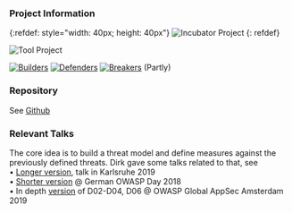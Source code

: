 ### Project Information

{:refdef: style="width: 40px; height: 40px"}
![Incubator Project](/assets/images/common/owasp_level_incubator.svg)
{: refdef}

![Tool Project](/assets/images/common/owasp_documentation_project.svg)

[![Builders](/assets/images/common/owasp_builders.svg)](https://www.owasp.org/index.php/Builders)
[![Defenders](/assets/images/common/owasp_defenders.svg)](https://www.owasp.org/index.php/Defenders)
[![Breakers](/assets/images/common/owasp_breakers.svg)](https://www.owasp.org/index.php/Breakers) (Partly)

<!-- fixme: links to the old wiki! -->

<!--
* [![Project Level](/assets/images/common/owasp_level_incubator.svg)]
-->



<!--
### Downloads or Social Links
* [Download](#)
* [Social Link](#)
-->

### Repository
See [Github](https://github.com/OWASP/Docker-Security)


### Relevant Talks
The core idea is to build a threat model and define measures against the previously defined threats. Dirk
gave some talks related to that, see<br />
• [Longer version](https://www.owasp.org/images/f/fd/Dirk_Wetter_-_Docker_Top10-OWASP_KA.pdf), talk in Karlsruhe 2019<br />
• [Shorter version](https://www.owasp.org/images/7/7e/Dirk_Wetter_-_Docker_Security_GOD2018.pdf) @ German OWASP Day 2018<br />
• In depth [version](https://www.owasp.org/images/d/df/Dirk_Wetter_-_Docker_Top10-AMS.pdf) of D02-D04, D06 @ OWASP Global AppSec Amsterdam 2019



